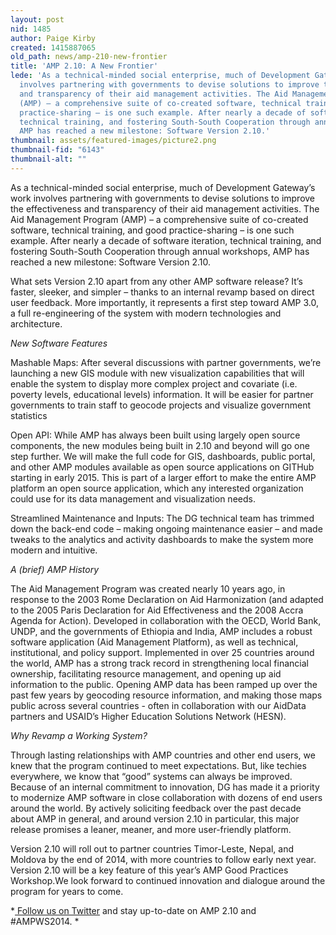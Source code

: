 ```yaml
---
layout: post
nid: 1485
author: Paige Kirby
created: 1415887065
old_path: news/amp-210-new-frontier
title: 'AMP 2.10: A New Frontier'
lede: 'As a technical-minded social enterprise, much of Development Gateway’s work
  involves partnering with governments to devise solutions to improve the effectiveness
  and transparency of their aid management activities. The Aid Management Program
  (AMP) – a comprehensive suite of co-created software, technical training, and good
  practice-sharing – is one such example. After nearly a decade of software iteration,
  technical training, and fostering South-South Cooperation through annual workshops,
  AMP has reached a new milestone: Software Version 2.10.'
thumbnail: assets/featured-images/picture2.png
thumbnail-fid: "6143"
thumbnail-alt: ""
---
```


As a technical-minded social enterprise, much of Development Gateway’s work involves partnering with governments to devise solutions to improve the effectiveness and transparency of their aid management activities. The Aid Management Program (AMP) – a comprehensive suite of co-created software, technical training, and good practice-sharing – is one such example. After nearly a decade of software iteration, technical training, and fostering South-South Cooperation through annual workshops, AMP has reached a new milestone: Software Version 2.10.

What sets Version 2.10 apart from any other AMP software release? It’s faster, sleeker, and simpler – thanks to an internal revamp based on direct user feedback. More importantly, it represents a first step toward AMP 3.0, a full re-engineering of the system with modern technologies and architecture.

*New Software Features*

Mashable Maps: After several discussions with partner governments, we’re launching a new GIS module with new visualization capabilities that will enable the system to display more complex project and covariate (i.e. poverty levels, educational levels) information. It will be easier for partner governments to train staff to geocode projects and visualize government statistics

Open API: While AMP has always been built using largely open source components, the new modules being built in 2.10 and beyond will go one step further. We will make the full code for GIS, dashboards, public portal, and other AMP modules available as open source applications on GITHub starting in early 2015. This is part of a larger effort to make the entire AMP platform an open source application, which any interested organization could use for its data management and visualization needs.

Streamlined Maintenance and Inputs: The DG technical team has trimmed down the back-end code – making ongoing maintenance easier – and made tweaks to the analytics and activity dashboards to make the system more modern and intuitive.

*A (brief) AMP History*

The Aid Management Program was created nearly 10 years ago, in response to the 2003 Rome Declaration on Aid Harmonization (and adapted to the 2005 Paris Declaration for Aid Effectiveness and the 2008 Accra Agenda for Action). Developed in collaboration with the OECD, World Bank, UNDP, and the governments of Ethiopia and India, AMP includes a robust software application (Aid Management Platform), as well as technical, institutional, and policy support. Implemented in over 25 countries around the world, AMP has a strong track record in strengthening local financial ownership, facilitating resource management, and opening up aid information to the public. Opening AMP data has been ramped up over the past few years by geocoding resource information, and making those maps public across several countries - often in collaboration with our AidData partners and USAID’s Higher Education Solutions Network (HESN).

*Why Revamp a Working System?*

Through lasting relationships with AMP countries and other end users, we knew that the program continued to meet expectations. But, like techies everywhere, we know that “good” systems can always be improved. Because of an internal commitment to innovation, DG has made it a priority to modernize AMP software in close collaboration with dozens of end users around the world. By actively soliciting feedback over the past decade about AMP in general, and around version 2.10 in particular, this major release promises a leaner, meaner, and more user-friendly platform.

Version 2.10 will roll out to partner countries Timor-Leste, Nepal, and Moldova by the end of 2014, with more countries to follow early next year. Version 2.10 will be a key feature of this year’s AMP Good Practices Workshop.We look forward to continued innovation and dialogue around the program for years to come.

*[ Follow us on Twitter](https://twitter.com/DGateway) and stay up-to-date on AMP 2.10 and #AMPWS2014. *
